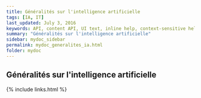```yaml
---
title: Généralités sur l'intelligence artificielle
tags: [IA, IT]
last_updated: July 3, 2016
keywords: API, content API, UI text, inline help, context-sensitive help, popovers, tooltips
summary: "Généralités sur l'intelligence artificielle"
sidebar: mydoc_sidebar
permalink: mydoc_generalites_ia.html
folder: mydoc
---
```


## Généralités sur l'intelligence artificielle




{% include links.html %}
